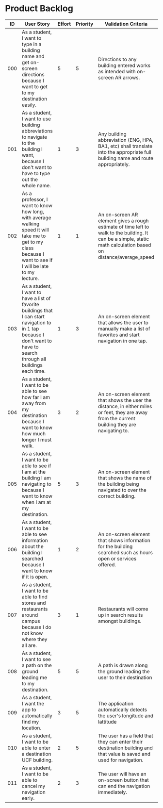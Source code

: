 # Product Backlog

| ID | User Story | Effort | Priority | Validation Criteria | Status |
|----|------------|--------|----------|---------------------|--------|
| 000 | As a student, I want to type in a building name and get on-screen directions because I want to get to my destination easily. | 5 | 5 | Directions to any building entered works as intended with on-screen AR arrows. | NOT STARTED |
| 001 | As a student, I want to use building abbreviations to navigate to the building I want, because I don't want to have to type out the whole name. | 1 | 3 | Any building abbreviation (ENG, HPA, BA1, etc) shall translate into the appropriate full building name and route appropriately. | NOT STARTED |
| 002 | As a professor, I want to know how long, with average walking speed it will take me to get to my class because I want to see if I will be late to my lecture. | 1 | 1 | An on-screen AR element gives a rough estimate of time left to walk to the building. It can be a simple, static math calculation based on distance/average_speed | NOT STARTED |
| 003 | As a student, I want to have a list of favorite buildings that I can start navigation to in 1 tap because I don't want to have to search through all buildings each time. | 1 | 3 | An on-screen element that allows the user to manually make a list of favorites and start navigation in one tap. | NOT STARTED |
| 004 | As a student, I want to be able to see how far I am away from my destination because I want to know how much longer I must walk. | 3 | 2 | An on-screen element that shows the user the distance, in either miles or feet, they are away from the current building they are navigating to. | NOT STARTED |
| 005 | As a student, I want to be able to see if I am at the building I am navigating to because I want to know when I am at my destination. | 5 | 3 | An on-screen element that shows the name of the building being navigated to over the correct building. | NOT STARTED |
| 006 | As a student, I want to be able to see information about the building I searched because I want to know if it is open. | 1 | 2 | An on-screen element that shows information for the building searched such as hours open or services offered. | NOT STARTED |
| 007 | As a student, I want to be able to find stores and restaurants around campus because I do not know where they all are. | 3 | 1 | Restaurants will come up in search results amongst buildings. | NOT STARTED|
| 008 | As a student, I want to see a path on the ground leading me to my destination. | 5 | 5 | A path is drawn along the ground leading the user to their destination | NOT STARTED |
| 009 | As a student, I want the app to automatically find my location. | 3 | 5 | The application automatically detects the user's longitude and lattitude | NOT STARTED |
|010 | As a student, I want to be able to enter a destination UCF building. | 2 | 5 | The user has a field that they can enter their destination building and that value is saved and used for navigation. | NOT STARTED|
| 011 | As a student, I want to be able to cancel my navigation early. | 2 | 3 | The user will have an on-screen button that can end the navigation immediately. |NOT STARTED|
